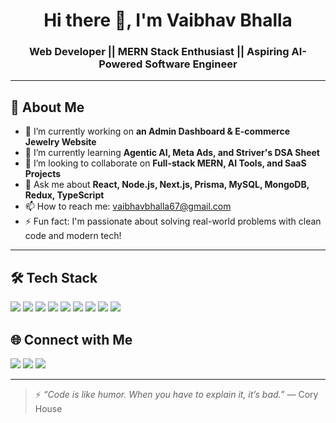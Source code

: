 <h1 align="center">Hi there 👋, I'm Vaibhav Bhalla</h1>
<h3 align="center">Web Developer || MERN Stack Enthusiast || Aspiring AI-Powered Software Engineer</h3>

---

## 🚀 About Me

- 🔭 I’m currently working on **an Admin Dashboard & E-commerce Jewelry Website**
- 🌱 I’m currently learning **Agentic AI, Meta Ads, and Striver's DSA Sheet**
- 👯 I’m looking to collaborate on **Full-stack MERN, AI Tools, and SaaS Projects**
- 💬 Ask me about **React, Node.js, Next.js, Prisma, MySQL, MongoDB, Redux, TypeScript**
- 📫 How to reach me: [vaibhavbhalla67@gmail.com](mailto:vaibhavbhalla67@gmail.com)
- ⚡ Fun fact: I'm passionate about solving real-world problems with clean code and modern tech!

---

## 🛠️ Tech Stack

<p>
  <img src="https://img.shields.io/badge/React-%2361DAFB.svg?style=for-the-badge&logo=react&logoColor=black"/>
  <img src="https://img.shields.io/badge/Node.js-%2343853D.svg?style=for-the-badge&logo=node.js&logoColor=white"/>
  <img src="https://img.shields.io/badge/Next.js-000000?style=for-the-badge&logo=nextdotjs&logoColor=white"/>
  <img src="https://img.shields.io/badge/TypeScript-%23007ACC.svg?style=for-the-badge&logo=typescript&logoColor=white"/>
  <img src="https://img.shields.io/badge/Redux-%23593d88.svg?style=for-the-badge&logo=redux&logoColor=white"/>
  <img src="https://img.shields.io/badge/Prisma-3982CE?style=for-the-badge&logo=prisma&logoColor=white"/>
  <img src="https://img.shields.io/badge/MySQL-%2300f.svg?style=for-the-badge&logo=mysql&logoColor=white"/>
  <img src="https://img.shields.io/badge/MongoDB-%2347A248.svg?style=for-the-badge&logo=mongodb&logoColor=white"/>
  <img src="https://img.shields.io/badge/TailwindCSS-%2306B6D4.svg?style=for-the-badge&logo=tailwindcss&logoColor=white"/>
</p>


## 🌐 Connect with Me

<p>
  <a href="https://linkedin.com/in/vaibhavbhalla" target="_blank"><img src="https://img.shields.io/badge/LinkedIn-%230077B5.svg?style=for-the-badge&logo=linkedin&logoColor=white"/></a>
  <a href="mailto:vaibhavbhalla67@gmail.com"><img src="https://img.shields.io/badge/Gmail-D14836?style=for-the-badge&logo=gmail&logoColor=white"/></a>
  <a href="https://twitter.com/yourhandle"><img src="https://img.shields.io/badge/Twitter-%231DA1F2.svg?style=for-the-badge&logo=twitter&logoColor=white"/></a>
</p>

---

> ⚡ *“Code is like humor. When you have to explain it, it’s bad.”* — Cory House


